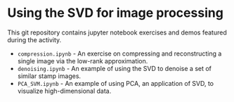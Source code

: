 # Using the SVD for image processing
This git repository contains jupyter notebook exercises and demos featured during the activity.

- ```compression.ipynb``` - An exercise on compressing and reconstructing a single image via the low-rank approximation.
- ```denoising.ipynb``` - An example of using the SVD to denoise a set of similar stamp images.
- ```PCA_SVM.ipynb``` - An example of using PCA, an application of SVD, to visualize high-dimensional data.

